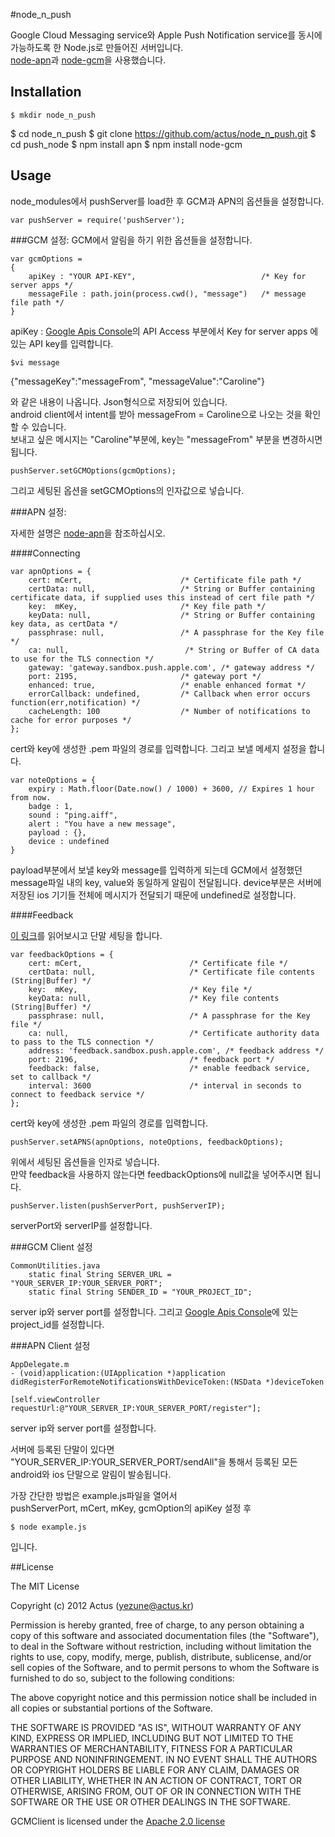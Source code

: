 #node_n_push

Google Cloud Messaging service와 Apple Push Notification service를 동시에 가능하도록 한 Node.js로 만들어진 서버입니다. <br />
[node-apn](https://github.com/argon/node-apn)과 
[node-gcm](https://github.com/ToothlessGear/node-gcm)을 사용했습니다.


## Installation

    $ mkdir node_n_push
  $ cd node_n_push 
  $ git clone https://github.com/actus/node_n_push.git
	$ cd push_node
	$ npm install apn
	$ npm install node-gcm


## Usage
 
node_modules에서 pushServer를 load한 후 GCM과 APN의 옵션들을 설정합니다.

	var pushServer = require('pushServer');

###GCM 설정:
GCM에서 알림을 하기 위한 옵션들을 설정합니다.

	var gcmOptions = 
	{
		apiKey : "YOUR API-KEY",							/* Key for server apps */
		messageFile : path.join(process.cwd(), "message")	/* message file path */
	}

apiKey : [Google Apis Console](https://code.google.com/apis/console/)의 API Access 부분에서 Key for server apps 에 있는 API key를 입력합니다.

	$vi message

{"messageKey":"messageFrom", "messageValue":"Caroline"}

와 같은 내용이 나옵니다. Json형식으로 저장되어 있습니다.  <br />
android client에서 intent를 받아 messageFrom = Caroline으로 나오는 것을 확인 할 수 있습니다. <br />
보내고 싶은 메시지는 "Caroline"부분에, key는 "messageFrom" 부분을 변경하시면 됩니다.

	pushServer.setGCMOptions(gcmOptions);

그리고 세팅된 옵션을 setGCMOptions의 인자값으로 넣습니다.

###APN 설정:

자세한 설명은 [node-apn](https://github.com/argon/node-apn)을 참조하십시오.

####Connecting

	var apnOptions = {
		cert: mCert,                      /* Certificate file path */
		certData: null,                   /* String or Buffer containing certificate data, if supplied uses this instead of cert file path */
    	key:  mKey,                       /* Key file path */
    	keyData: null,                    /* String or Buffer containing key data, as certData */
    	passphrase: null,                 /* A passphrase for the Key file */
    	ca: null,                          /* String or Buffer of CA data to use for the TLS connection */
    	gateway: 'gateway.sandbox.push.apple.com', /* gateway address */
    	port: 2195,                       /* gateway port */
    	enhanced: true,                   /* enable enhanced format */
    	errorCallback: undefined,         /* Callback when error occurs function(err,notification) */
    	cacheLength: 100                  /* Number of notifications to cache for error purposes */
	};

cert와 key에 생성한 .pem 파일의 경로를 입력합니다.
그리고 보낼 메세지 설정을 합니다.

	var noteOptions = {
		expiry : Math.floor(Date.now() / 1000) + 3600, // Expires 1 hour from now.
		badge : 1,
		sound : "ping.aiff",
		alert : "You have a new message",
		payload : {},
		device : undefined
	}

payload부분에서 보낼 key와 message를 입력하게 되는데 
GCM에서 설정했던 message파일 내의 key, value와 동일하게 알림이 전달됩니다.
device부분은 서버에 저장된 ios 기기들 전체에 메시지가 전달되기 때문에 undefined로 설정합니다.


####Feedback

[이 링크](https://groups.google.com/forum/?fromgroups#!topic/easyapns/GbLVI-_RwrM)를 읽어보시고 단말 세팅을 합니다.

	var feedbackOptions = {
	    cert: mCert,                   		/* Certificate file */
	    certData: null,                     /* Certificate file contents (String|Buffer) */
	    key:  mKey,                   		/* Key file */
	    keyData: null,                      /* Key file contents (String|Buffer) */
	    passphrase: null,                   /* A passphrase for the Key file */
	    ca: null,                           /* Certificate authority data to pass to the TLS connection */
	    address: 'feedback.sandbox.push.apple.com', /* feedback address */
	    port: 2196,                         /* feedback port */
	    feedback: false,                    /* enable feedback service, set to callback */
	    interval: 3600                      /* interval in seconds to connect to feedback service */
	};

cert와 key에 생성한 .pem 파일의 경로를 입력합니다. <br />


	pushServer.setAPNS(apnOptions, noteOptions, feedbackOptions);

위에서 세팅된 옵션들을 인자로 넣습니다. <br />
만약 feedback을 사용하지 않는다면 feedbackOptions에 null값을 넣어주시면 됩니다.

	pushServer.listen(pushServerPort, pushServerIP);

serverPort와 serverIP를 설정합니다.

###GCM Client 설정

	CommonUtilities.java
	    static final String SERVER_URL = "YOUR_SERVER_IP:YOUR_SERVER_PORT";
	    static final String SENDER_ID = "YOUR_PROJECT_ID";
server ip와 server port를 설정합니다. 그리고 [Google Apis Console](https://code.google.com/apis/console/)에 있는 project_id를 설정합니다.

###APN Client 설정

	AppDelegate.m 
	- (void)application:(UIApplication *)application didRegisterForRemoteNotificationsWithDeviceToken:(NSData *)deviceToken 

	[self.viewController requestUrl:@"YOUR_SERVER_IP:YOUR_SERVER_PORT/register"];

server ip와 server port를 설정합니다.

서버에 등록된 단말이 있다면 "YOUR_SERVER_IP:YOUR_SERVER_PORT/sendAll"을 통해서 등록된 모든 android와 ios 단말으로 알림이 발송됩니다.



가장 간단한 방법은 example.js파일을 열어서  <br />
pushServerPort, mCert, mKey, gcmOption의 apiKey 설정 후  <br />
	
	$ node example.js 
	
입니다.


##License

The MIT License

Copyright (c) 2012 Actus (yezune@actus.kr)

Permission is hereby granted, free of charge, to any person obtaining a copy of this software and associated documentation files (the "Software"), to deal in the Software without restriction, including without limitation the rights to use, copy, modify, merge, publish, distribute, sublicense, and/or sell copies of the Software, and to permit persons to whom the Software is furnished to do so, subject to the following conditions:

The above copyright notice and this permission notice shall be included in all copies or substantial portions of the Software.

THE SOFTWARE IS PROVIDED "AS IS", WITHOUT WARRANTY OF ANY KIND, EXPRESS OR IMPLIED, INCLUDING BUT NOT LIMITED TO THE WARRANTIES OF MERCHANTABILITY, FITNESS FOR A PARTICULAR PURPOSE AND NONINFRINGEMENT. IN NO EVENT SHALL THE AUTHORS OR COPYRIGHT HOLDERS BE LIABLE FOR ANY CLAIM, DAMAGES OR OTHER LIABILITY, WHETHER IN AN ACTION OF CONTRACT, TORT OR OTHERWISE, ARISING FROM, OUT OF OR IN CONNECTION WITH THE SOFTWARE OR THE USE OR OTHER DEALINGS IN THE SOFTWARE.


GCMClient is licensed under the [Apache 2.0 license](http://www.apache.org/licenses/LICENSE-2.0)